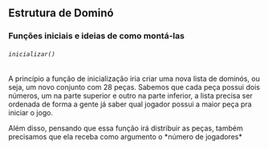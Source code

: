 ## Estrutura de Dominó

### Funções iniciais e ideias de como montá-las
###### `inicializar()`
<p> A princípio a função de inicialização iria criar uma nova lista de dominós, ou seja, um novo conjunto com 28 peças. Sabemos que cada peça possui dois números, um na parte superior e outro na parte inferior, a lista precisa ser ordenada de forma a gente já saber qual jogador possui a maior peça pra iniciar o jogo.
<p> Além disso, pensando que essa função irá distribuir as peças, também precisamos que ela receba como argumento o *número de jogadores*